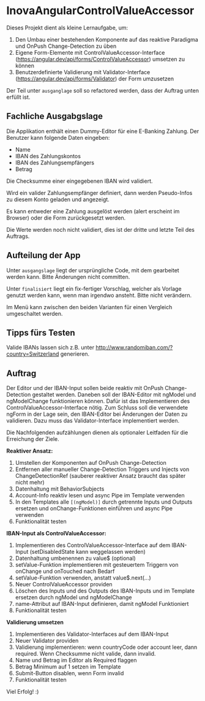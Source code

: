 # InovaAngularControlValueAccessor

Dieses Projekt dient als kleine Lernaufgabe, um:
1. Den Umbau einer bestehenden Komponente auf das reaktive Paradigma und OnPush Change-Detection zu üben
2. Eigene Form-Elemente mit ControlValueAccessor-Interface (https://angular.dev/api/forms/ControlValueAccessor) umsetzen zu können
3. Benutzerdefinierte Validierung mit Validator-Interface (https://angular.dev/api/forms/Validator) der Form umzusetzen

Der Teil unter `ausganglage` soll so refactored werden, dass der Auftrag unten erfüllt ist. 

## Fachliche Ausgabgslage

Die Applikation enthält einen Dummy-Editor für eine E-Banking Zahlung.
Der Benutzer kann folgende Daten eingeben:
- Name
- IBAN des Zahlungskontos
- IBAN des Zahlungsempfängers
- Betrag

Die Checksumme einer eingegebenen IBAN wird validiert.

Wird ein valider Zahlungsempfänger definiert, dann werden Pseudo-Infos zu diesem Konto geladen und angezeigt.

Es kann entweder eine Zahlung ausgelöst werden (alert erscheint im Browser) oder die Form zurückgesetzt werden.

Die Werte werden noch nicht validiert, dies ist der dritte und letzte Teil des Auftrags.

## Aufteilung der App

Unter `ausgangslage` liegt der ursprüngliche Code, mit dem gearbeitet werden kann.
Bitte Änderungen nicht committen.

Unter `finalisiert` liegt ein fix-fertiger Vorschlag, welcher als Vorlage genutzt werden kann, wenn man irgendwo ansteht.
Bitte nicht verändern.

Im Menü kann zwischen den beiden Varianten für einen Vergleich umgeschaltet werden.

## Tipps fürs Testen

Valide IBANs lassen sich z.B. unter http://www.randomiban.com/?country=Switzerland generieren.

## Auftrag

Der Editor und der IBAN-Input sollen beide reaktiv mit OnPush Change-Detection gestaltet werden.
Daneben soll der IBAN-Editor mit ngModel und ngModelChange funktionieren können. Dafür ist das Implementieren des ControlValueAccessor-Interface nötig.
Zum Schluss soll die verwendete ngForm in der Lage sein, den IBAN-Editor bei Änderungen der Daten zu validieren. Dazu muss das Validator-Interface implementiert werden.

Die Nachfolgenden aufzählungen dienen als optionaler Leitfaden für die Erreichung der Ziele.

**Reaktiver Ansatz:**
1. Umstellen der Komponenten auf OnPush Change-Detection
2. Entfernen aller manueller Change-Detection Triggers und Injects von ChangeDetectionRef (sauberer reaktiver Ansatz braucht das später nicht mehr)
3. Datenhaltung mit BehaviorSubjects
4. Account-Info reaktiv lesen und async Pipe im Template verwenden
5. In den Templates alle `[(ngModel)]` durch getrennte Inputs und Outputs ersetzen und onChange-Funktionen einführen und async Pipe verwenden
6. Funktionalität testen

**IBAN-Input als ControlValueAccessor:**
1. Implementieren des ControlValueAccessor-Interface auf dem IBAN-Input (setDisabledState kann weggelassen werden)
2. Datenhaltung umbenennen zu value$ (optional)
3. setValue-Funktion implementieren mit gesteuertem Triggern von onChange und onTouched nach Bedarf
4. setValue-Funktion verwenden, anstatt value$.next(...)
4. Neuer ControlValueAccessor providen
5. Löschen des Inputs und des Outputs des IBAN-Inputs und im Template ersetzen durch ngModel und ngModelChange
6. name-Attribut auf IBAN-Input definieren, damit ngModel Funktioniert
7. Funktionalität testen

**Validierung umsetzen**
1. Implementieren des Validator-Interfaces auf dem IBAN-Input
2. Neuer Validator providen
3. Validierung implementieren: wenn countryCode oder account leer, dann required. Wenn Checksumme nicht valide, dann invalid.
4. Name und Betrag im Editor als Required flaggen
5. Betrag Minimum auf 1 setzen im Template
5. Submit-Button disablen, wenn Form invalid 
6. Funktionalität testen

Viel Erfolg! :)
